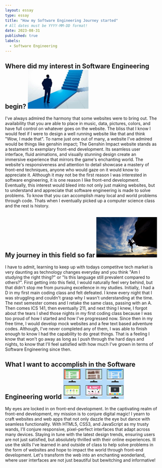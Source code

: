 ```yaml
---
layout: essay
type: essay
title: "How my Software Engineering Journey started"
# All dates must be YYYY-MM-DD format!
date: 2023-08-31
published: true
labels:
  - Software Engineering
---
```


## Where did my interest in Software Engineering begin? <img width="200px" class="rounded float-start pe-4" src="../img/difficulty/firststep.jpg">

I've always admired the harmony that some websites were to bring out. The availability that you are able to place in music, data, pictures, colors, and have full control on whatever goes on the website. The bliss that I know I would feel if I were to design a well running website like that and think "Wow, I made that". To name just one out of many, a website I've admired would be things like genshin impact; The Genshin Impact website stands as a testament to exemplary front-end development. Its seamless user interface, fluid animations, and visually stunning design create an immersive experience that mirrors the game's enchanting world. The website's responsiveness and attention to detail showcase a mastery of front-end techniques, anyone who would gaze on it would know to appreciate it. Although it may not be the first reason I was interested in software engineering, it is one reason I like front-end development. Eventually, this interest would bleed into not only just making websites, but to understand and appreciate that software engineering is made to solve problems. To know that you can accomplish many local and world problems through code. Thats when I eventually picked up a computer science class and the rest is history.

## My journey in this field so far <img width="200px" class="rounded float-start pe-4" src="../img/difficulty/climbing.jpg">

I have to admit, learning to keep up with todays competitve tech market is very daunting as technology changes everyday and you think "Am I studying the right thing?" or "Is this language still prevalent compared to others?". First getting into this field, I would naturally feel very behind, but that didn't stop me from pursuing excellence in my studies. Initially, I had a D in my first main coding class and felt defeated. I knew every night that I was struggling and couldn't grasp why I wasn't understanding at the time. The next semester comes and I retake the same class, passing with an A. Then comes ICS 141, then eventually 211, and next thing I knew, I forgot about the tears I shed those nights in my first coding class because I was too proud of how I started and how I've progressed now. Since then in my free time, I would develop mock websites and a few text based adventure codes. Although, I've never completed any of them, I was able to finish enough to know I had the capability to do great things. That is a feeling I know that won't go away as long as I push through the hard days and nights, to know that I'll feel satisfied with how much I've grown in terms of Software Engineering since then.

## What I want to accomplish in the Software Engineering world <img width="200px" class="rounded float-start pe-4" src="../img/difficulty/websites.jpg">

My eyes are locked in on front-end development. In the captivating realm of front-end development, my mission is to conjure digital magic! I yearn to craft websites and web apps that not only dazzle the eye but dance with seamless functionality. With HTML5, CSS3, and JavaScript as my trusty wands, I'll conjure responsive, pixel-perfect interfaces that adapt across many devices. Staying in tune with the latest design trends, ensuring users are not just satisfied, but absolutely thrilled with their online experiences. Ill use the skills I've learned in and outside of class to help solve problems in the form of websites and hope to impact the world through front-end development. Let's transform the web into an enchanting wonderland, where user interfaces are not just beautiful but bewitching and informative!
